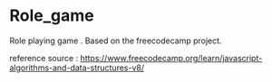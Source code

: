 # Role_game
Role playing game . Based on the freecodecamp project.

reference source : https://www.freecodecamp.org/learn/javascript-algorithms-and-data-structures-v8/
